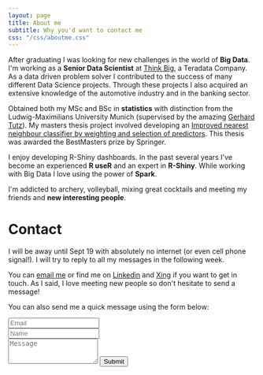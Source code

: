 ```yaml
---
layout: page
title: About me
subtitle: Why you'd want to contact me
css: "/css/aboutme.css"
---
```


<div id="aboutme-section">

<p class="about-text">
<span class="fa fa-briefcase about-icon"></span>
After graduating I was looking for new challenges in the world of <strong>Big Data</strong>.
I'm working as a <strong>Senior Data Scientist</strong> at <a href="https://thinkbiganalytics.com/" target="_blank">Think Big</a>, a Teradata Company. As a data driven problem solver I contributed to the success of many different Data Science projects. Through these projects I also acquired an extensive knowledge of the automotive industry and in the banking sector.
</p>

<p class="about-text">
<span class="fa fa-graduation-cap about-icon"></span>
Obtained both my MSc and BSc in <strong>statistics</strong> with distinction from the Ludwig-Maximilians University Munich (supervised by the amazing
<a href="http://www.statistik.lmu.de/~tutz/" target="_blank">Gerhard Tutz</a>). My masters thesis project involved developing an 
<a href="http://link.springer.com/article/10.1007/s11222-015-9588-z" target="_blank">Improved nearest neighbour classifier by weighting and selection of predictors</a>. This thesis was awarded the BestMasters prize by Springer. 
</p>

<p class="about-text">
<span class="fa fa-code about-icon"></span>
I enjoy developing R-Shiny dashboards. In the past several years I've become an experienced <strong>R useR</strong> and an expert in <strong>R-Shiny</strong>. While working with Big Data I love using the power of <strong>Spark</strong>.
</p>

<p class="about-text">
<span class="fa fa-heart about-icon"></span>
I'm addicted to archery, volleyball, mixing great cocktails and meeting my friends and <strong>new interesting people</strong>.
</p>

</div>

<div id="contactme-section">
<h1 id="contact">Contact</h1>


<div class="alert alert-danger" role="alert">
I will be away until Sept 19 with absolutely no internet (or even cell phone signal!). I will try to reply to all my messages in the following week.
</div>


<p>You can <a href="mailto:dominik.w.koch@googlemail.com?subject=Hello from dominikkoch.github.io">email me</a> or find me on <a href="https://de.linkedin.com/in/dominik-koch-341a39100">Linkedin</a> and <a href="https://www.xing.com/profile/Dominik_Koch20">Xing</a> if you want to get in touch. As I said, I love meeting new people so don't hesitate to send a message!</p>

<form action="https://formspree.io/dominik.w.koch@googlemail.com" method="POST" class="form" id="contact-form">
  <p>You can also send me a quick message using the form below:</p>
  <div class="row">
    <div class="col-xs-6">
      <input type="email" name="_replyto" class="form-control input-lg" placeholder="Email" title="Email">
    </div>
    <div class="col-xs-6">
      <input type="text" name="name" class="form-control input-lg" placeholder="Name" title="Name">
    </div>
  </div>
  <input type="hidden" name="_subject" value="New submission from dominikkoch.github.io">
  <textarea type="text" name="content" class="form-control input-lg" placeholder="Message" title="Message" required="required" rows="3"></textarea>
  <input type="text" name="_gotcha" style="display:none">
  <input type="hidden" name="_next" value="./aboutme?message=Your message was sent successfully, thanks!" />
  <button type="submit" class="btn btn-lg btn-primary">Submit</button>
</form>

</div>
